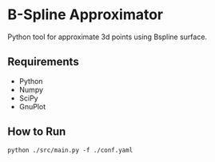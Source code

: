B-Spline Approximator
=====================

Python tool for approximate 3d points using Bspline surface.

Requirements
------------

* Python
* Numpy
* SciPy
* GnuPlot

How to Run
----------

    python ./src/main.py -f ./conf.yaml